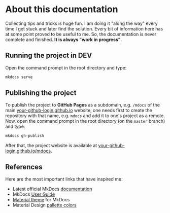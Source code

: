 # About this documentation

Collecting tips and tricks is huge fun. I am doing it "along the way" every time I get stuck and later find the solution. Every bit of information here has at some point proved to be useful to me. So, the documentation is never complete and finished. **It is always "work in progress"**.

## Running the project in DEV

Open the command prompt in the root directory and type:

```bash
mkdocs serve
```

## Publishing the project

To publish the project to **GitHub Pages** as a subdomain, e.g. `/mdocs` of the main [your-github-login.github.io](your-github-login.github.io) website, one needs first to create the repository with that name, e.g. `mdocs` and add it to one's project as a remote. Now, open the command prompt in the root directory (on the `master` branch) and type:

```bash
mkdocs gh-publish
```

After that, the project website is available at [your-github-login.github.io/mdocs](your-github-login.github.io/mdocs).

## References

Here are the most important links that have inspired me:

* Latest official MkDocs [documentation](http://mkdocs.readthedocs.io/en/latest/)
* MkDocs [User Guide](http://www.mkdocs.org/user-guide/writing-your-docs/)
* [Material theme](http://squidfunk.github.io/mkdocs-material/) for MkDocs
* Material Design [pallette colors](https://www.materialui.co/colors)
